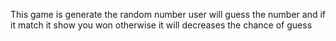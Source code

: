 This game is generate the random number user will guess the number and if it match it show you won otherwise it will decreases the chance of guess
